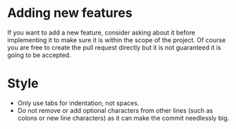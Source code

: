 # Adding new features
If you want to add a new feature, consider asking about it before implementing it to make sure it is within the scope of the project. Of course you are free to create the pull request directly but it is not guaranteed it is going to be accepted.

# Style
- Only use tabs for indentation, not spaces.
- Do not remove or add optional characters from other lines (such as colons or new line characters) as it can make the commit needlessly big.
